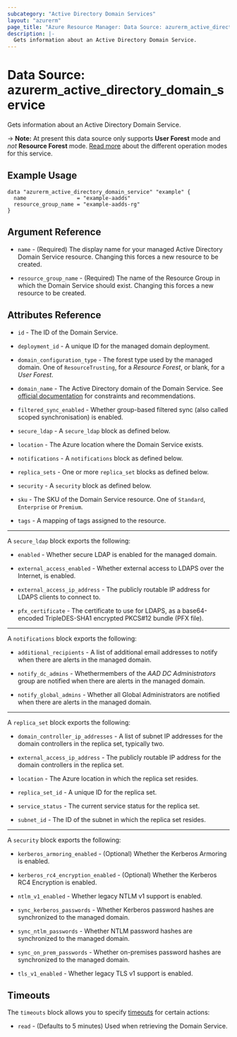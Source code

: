 ```yaml
---
subcategory: "Active Directory Domain Services"
layout: "azurerm"
page_title: "Azure Resource Manager: Data Source: azurerm_active_directory_domain_service"
description: |-
  Gets information about an Active Directory Domain Service.
---
```


# Data Source: azurerm_active_directory_domain_service

Gets information about an Active Directory Domain Service.

-> **Note:** At present this data source only supports **User Forest** mode and _not_ **Resource Forest** mode. [Read more](https://docs.microsoft.com/azure/active-directory-domain-services/concepts-resource-forest) about the different operation modes for this service.

## Example Usage

```hcl
data "azurerm_active_directory_domain_service" "example" {
  name                = "example-aadds"
  resource_group_name = "example-aadds-rg"
}
```

## Argument Reference

* `name` - (Required) The display name for your managed Active Directory Domain Service resource. Changing this forces a new resource to be created.

* `resource_group_name` - (Required) The name of the Resource Group in which the Domain Service should exist. Changing this forces a new resource to be created.

## Attributes Reference

* `id` - The ID of the Domain Service.

* `deployment_id` - A unique ID for the managed domain deployment.

* `domain_configuration_type` - The forest type used by the managed domain. One of `ResourceTrusting`, for a _Resource Forest_, or blank, for a _User Forest_.
  
* `domain_name` - The Active Directory domain of the Domain Service. See [official documentation](https://docs.microsoft.com/azure/active-directory-domain-services/tutorial-create-instance#create-a-managed-domain) for constraints and recommendations.

* `filtered_sync_enabled` - Whether group-based filtered sync (also called scoped synchronisation) is enabled.

* `secure_ldap` - A `secure_ldap` block as defined below.

* `location` - The Azure location where the Domain Service exists.

* `notifications` - A `notifications` block as defined below.

* `replica_sets` - One or more `replica_set` blocks as defined below.

* `security` - A `security` block as defined below.

* `sku` - The SKU of the Domain Service resource. One of `Standard`, `Enterprise` or `Premium`.

* `tags` - A mapping of tags assigned to the resource.

---

A `secure_ldap` block exports the following:

* `enabled` - Whether secure LDAP is enabled for the managed domain.

* `external_access_enabled` - Whether external access to LDAPS over the Internet, is enabled.
  
* `external_access_ip_address` - The publicly routable IP address for LDAPS clients to connect to.

* `pfx_certificate` - The certificate to use for LDAPS, as a base64-encoded TripleDES-SHA1 encrypted PKCS#12 bundle (PFX file).

---

A `notifications` block exports the following:

* `additional_recipients` - A list of additional email addresses to notify when there are alerts in the managed domain.

* `notify_dc_admins` - Whethermembers of the _AAD DC Administrators_ group are notified when there are alerts in the managed domain.

* `notify_global_admins` - Whether all Global Administrators are notified when there are alerts in the managed domain.

---

A `replica_set` block exports the following:

* `domain_controller_ip_addresses` - A list of subnet IP addresses for the domain controllers in the replica set, typically two.

* `external_access_ip_address` - The publicly routable IP address for the domain controllers in the replica set.

* `location` - The Azure location in which the replica set resides.

* `replica_set_id` - A unique ID for the replica set.

* `service_status` - The current service status for the replica set.

* `subnet_id` - The ID of the subnet in which the replica set resides.

---

A `security` block exports the following:

* `kerberos_armoring_enabled` - (Optional) Whether the Kerberos Armoring is enabled.

* `kerberos_rc4_encryption_enabled` - (Optional) Whether the Kerberos RC4 Encryption is enabled.

* `ntlm_v1_enabled` - Whether legacy NTLM v1 support is enabled.

* `sync_kerberos_passwords` - Whether Kerberos password hashes are synchronized to the managed domain.

* `sync_ntlm_passwords` - Whether NTLM password hashes are synchronized to the managed domain.

* `sync_on_prem_passwords` - Whether on-premises password hashes are synchronized to the managed domain.

* `tls_v1_enabled` - Whether legacy TLS v1 support is enabled.

## Timeouts

The `timeouts` block allows you to specify [timeouts](https://www.terraform.io/language/resources/syntax#operation-timeouts) for certain actions:

* `read` - (Defaults to 5 minutes) Used when retrieving the Domain Service.
